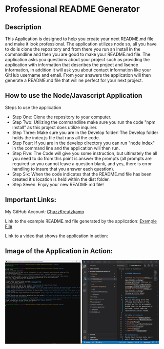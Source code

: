 # Professional README Generator

## Description

This Application is designed to help you create your next README.md file and make it look professional. The application utilizes node so, all you have to do is clone the repository and from there you run an install in the commandline and then you are good to make your README.md file. The application asks you questions about your project such as providing the application with information that describes the project and lisence information, in addition it will ask you about contact information like your GitHub username and email. From your answers the application will then generate a README.md file that will ne perfect for your next project.

## How to use the Node/Javascript Application

Steps to use the application
* Step One: Clone the repository to your computer.
* Step Two: Utilizing the commandline make sure you run the code "npm install" as this project does utilize inquirer.
* Step Three: Make sure you are in the Develop folder! The Develop folder holds the index.js file that runs all the code.
* Step Four: If you are in the develop directory you can run "node index" in the command line and the application will then run.
* Step Five: The Code will give you some instruction, but ultimately the all you need to do from this point is answer the prompts (all prompts are required so you cannot leave a question blank, and yes, there is error handling to insure that you answer each question).
* Step Six: When the code indicates that the README.md file has been created it's location is held within the dist folder.
* Step Seven: Enjoy your new README.md file!

## Important Links:

My GitHub Account: [ChazzKreutzkamp](https://github.com/ChazzKreutzkamp)

Link to the example README.md file generated by the application: [Example File](https://github.com/ChazzKreutzkamp/README-Generator-Project-9/blob/master/Develop/dist/README.md#description)

Link to a video that shows the application in action:

## Image of the Application in Action:

![al text](https://github.com/ChazzKreutzkamp/README-Generator-Project-9/blob/master/project-resources/example-picture.JPG)

